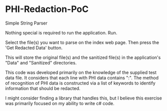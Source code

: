 # PHI-Redaction-PoC
Simple String Parser

Nothing special is required to run the application.
Run.

Select the file(s) you want to parse on the index web page.
Then press the 'Get Redacted Data' button.

This will store the original file(s) and the sanitized file(s) in the application's "Data" and "Sanitized" directories.

This code was developed primarily on the knowledge of the supplied test data file.
It considers that each line with PHI data contains ":".
The method of recognition of PHI data is constructed via a list of keywords to identify information that should be redacted.

I might consider finding a library that handles this, but I believe this exercise was primarily focused on my ability to write c# code.
